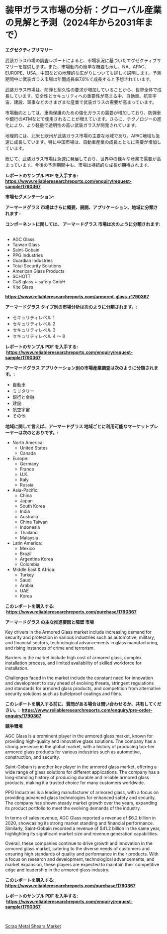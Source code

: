 <p><h1>装甲ガラス市場の分析：グローバル産業の見解と予測（2024年から2031年まで）</h1></p><p><strong>エグゼクティブサマリー</strong></p>
<p><p>武装ガラス市場の調査レポートによると、市場状況に基づいたエグゼクティブサマリーを提供します。また、市場動向の簡単な概要も示し、NA、APAC、EUROPE、USA、中国などの地理的な広がりについても詳しく説明します。予測期間中に武装ガラス市場は年間成長率7.8%で成長すると予想されています。</p><p>武装ガラス市場は、防弾と耐久性の要求が増加していることから、世界全体で成長しています。安全性とセキュリティへの重要性が高まる中、自動車、航空宇宙、建設、軍事などのさまざまな産業で武装ガラスの需要が高まっています。</p><p>市場動向としては、車両保護のための強化ガラスの需要が増加しており、防弾車や銀行のATMなどで使用されることが増えています。さらに、テクノロジーの進化により、より軽量で透明性の高い武装ガラスが開発されています。</p><p>地理的には、北米と欧州が武装ガラス市場の主要な地域であり、APAC地域も急速に成長しています。特に中国市場は、自動車産業の成長とともに需要が増加しています。</p><p>総じて、武装ガラス市場は急速に発展しており、世界中の様々な産業で需要が高まっています。今後の予測期間中も、市場は持続的な成長が期待されます。</p></p>
<p><strong>レポートのサンプル PDF を入手する: <a href="https://www.reliableresearchreports.com/enquiry/request-sample/1790367">https://www.reliableresearchreports.com/enquiry/request-sample/1790367</a></strong></p>
<p><strong>市場セグメンテーション:</strong></p>
<p><strong> アーマードグラス 市場はさらに概要、展開、アプリケーション、地域に分類されます :</strong></p>
<p><strong>コンポーネントに関しては、 アーマードグラス 市場は次のように分類されます: &nbsp;</strong></p>
<p><ul><li>AGC Glass</li><li>Taiwan Glass</li><li>Saint-Gobain</li><li>PPG Industries</li><li>Guardian Industries</li><li>Total Security Solutions</li><li>American Glass Products</li><li>SCHOTT</li><li>GuS glass + safety GmbH</li><li>Kite Glass</li></ul></p>
<p><strong><a href="https://www.reliableresearchreports.com/armored-glass-r1790367">https://www.reliableresearchreports.com/armored-glass-r1790367</a></strong></p>
<p><strong> アーマードグラス タイプ別の市場分析は次のように分類されます。:</strong></p>
<p><ul><li>セキュリティレベル 1</li><li>セキュリティレベル 2</li><li>セキュリティレベル 3</li><li>セキュリティレベル 4 ～ 8</li></ul></p>
<p><strong>レポートのサンプル PDF を入手する: &nbsp;<a href="https://www.reliableresearchreports.com/enquiry/request-sample/1790367">https://www.reliableresearchreports.com/enquiry/request-sample/1790367</a></strong></p>
<p><strong> アーマードグラス アプリケーション別の市場産業調査は次のように分類されます。:</strong></p>
<p><ul><li>自動車</li><li>ミリタリー</li><li>銀行と金融</li><li>建設</li><li>航空宇宙</li><li>その他</li></ul></p>
<p><strong>地域に関して言えば、アーマードグラス 地域ごとに利用可能なマーケットプレーヤーは次のとおりです。:</strong></p>
<p><ul>
    <li>
        North America:
        <ul>
            <li>United States</li>
            <li>Canada</li>
        </ul>
    </li>
    <li>
        Europe:
        <ul>
            <li>Germany</li>
            <li>France</li>
            <li>U.K.</li>
            <li>Italy</li>
            <li>Russia</li>
        </ul>
    </li>
    <li>
        Asia-Pacific:
        <ul>
            <li>China</li>
            <li>Japan</li>
            <li>South Korea</li>
            <li>India</li>
            <li>Australia</li>
            <li>China Taiwan</li>
            <li>Indonesia</li>
            <li>Thailand</li>
            <li>Malaysia</li>
        </ul>
    </li>
    <li>
        Latin America:
        <ul>
            <li>Mexico</li>
            <li>Brazil</li>
            <li>Argentina Korea</li>
            <li>Colombia</li>
        </ul>
    </li>
    <li>
        Middle East & Africa:
        <ul>
            <li>Turkey</li>
            <li>Saudi</li>
            <li>Arabia</li>
            <li>UAE</li>
            <li>Korea</li>
        </ul>
    </li>
    </ul></p>
<p><strong>このレポートを購入する: &nbsp;<a href="https://www.reliableresearchreports.com/purchase/1790367">https://www.reliableresearchreports.com/purchase/1790367</a></strong></p>
<p><strong>アーマードグラス の主な推進要因と障壁 市場</strong></p>
<p><p>Key drivers in the Armored Glass market include increasing demand for security and protection in various industries such as automotive, military, and financial sectors, technological advancements in glass manufacturing, and rising instances of crime and terrorism.</p><p>Barriers in the market include high cost of armored glass, complex installation process, and limited availability of skilled workforce for installation.</p><p>Challenges faced in the market include the constant need for innovation and development to stay ahead of evolving threats, stringent regulations and standards for armored glass products, and competition from alternative security solutions such as bulletproof coatings and films.</p></p>
<p><strong>このレポートを購入する前に、質問がある場合は問い合わせるか、共有してください。:&nbsp; <a href="https://www.reliableresearchreports.com/enquiry/pre-order-enquiry/1790367">https://www.reliableresearchreports.com/enquiry/pre-order-enquiry/1790367</a></strong></p>
<p><strong>競争環境</strong></p>
<p><p>AGC Glass is a prominent player in the armored glass market, known for providing high-quality and innovative glass solutions. The company has a strong presence in the global market, with a history of producing top-tier armored glass products for various industries such as automotive, construction, and security.</p><p>Saint-Gobain is another key player in the armored glass market, offering a wide range of glass solutions for different applications. The company has a long-standing history of producing durable and reliable armored glass products, making it a trusted choice for many customers worldwide.</p><p>PPG Industries is a leading manufacturer of armored glass, with a focus on providing advanced glass technologies for enhanced safety and security. The company has shown steady market growth over the years, expanding its product portfolio to meet the evolving demands of the industry.</p><p>In terms of sales revenue, AGC Glass reported a revenue of $6.2 billion in 2020, showcasing its strong market standing and financial performance. Similarly, Saint-Gobain recorded a revenue of $41.2 billion in the same year, highlighting its significant market size and revenue generation capabilities.</p><p>Overall, these companies continue to drive growth and innovation in the armored glass market, catering to the diverse needs of customers and ensuring high standards of quality and performance in their products. With a focus on research and development, technological advancements, and market expansion, these players are expected to maintain their competitive edge and leadership in the armored glass industry.</p></p>
<p><strong>このレポートを購入する: &nbsp; <a href="https://www.reliableresearchreports.com/purchase/1790367">https://www.reliableresearchreports.com/purchase/1790367</a></strong></p>
<p><strong>レポートのサンプル PDF を入手する: &nbsp;<a href="https://www.reliableresearchreports.com/enquiry/request-sample/1790367">https://www.reliableresearchreports.com/enquiry/request-sample/1790367</a></strong><strong></strong></p>
<p>&nbsp;</p>
<p><p><a href="https://view.publitas.com/reportprime-1/scrap-metal-shears-market-share-evolution-and-market-growth-trends-2024-2031/">Scrap Metal Shears Market</a></p></p>